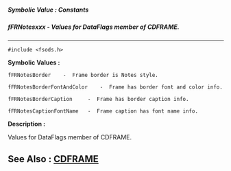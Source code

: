 ##### Symbolic Value : Constants
##### fFRNotesxxx - Values for DataFlags member of CDFRAME.
---
```
#include <fsods.h>
```

**Symbolic Values :**

	fFRNotesBorder	  -  Frame border is Notes style.

	fFRNotesBorderFontAndColor	  -  Frame has border font and color info.

	fFRNotesBorderCaption	  -  Frame has border caption info.

	fFRNotesCaptionFontName	  -  Frame caption has font name info.


**Description :**

Values for DataFlags member of CDFRAME.


**See Also :**
[CDFRAME](/domino-c-api-docs/reference/Data/CDFRAME)
---
